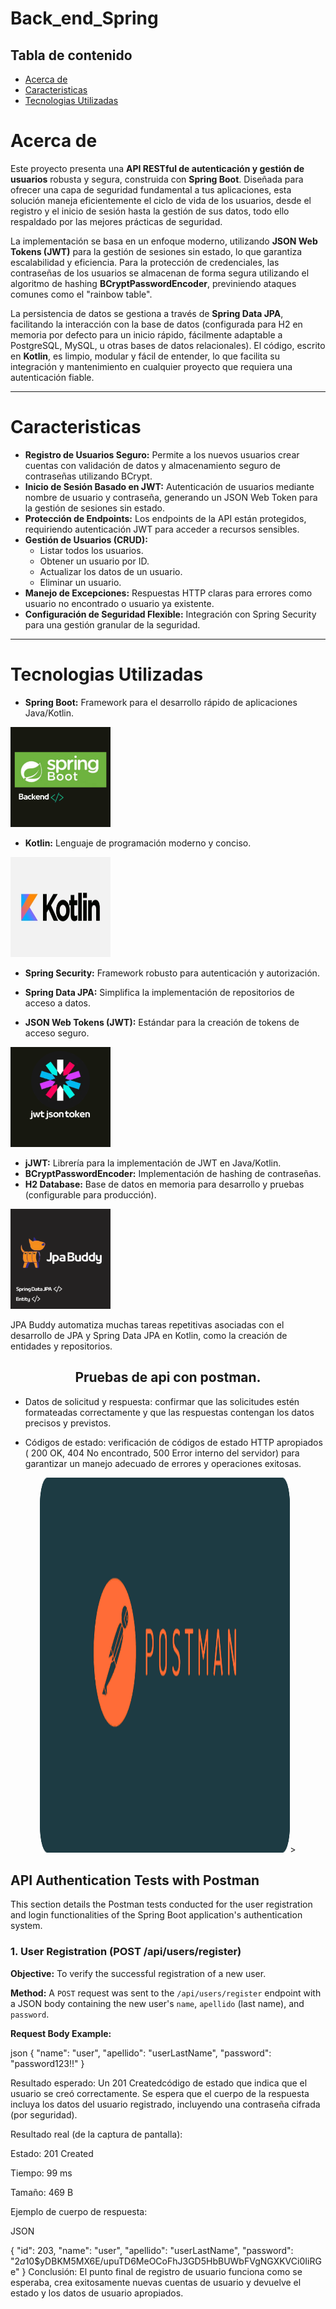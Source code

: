 
#  Back_end_Spring

##  Tabla de contenido



  - [Acerca de](#acerca-de)
  - [Caracteristicas](#caracteristicas)
  - [Tecnologias Utilizadas](#tecnologias-utilizadas)
 



# Acerca de
Este proyecto presenta una **API RESTful de autenticación y gestión de usuarios** robusta y segura, construida con **Spring Boot**. Diseñada para ofrecer una capa de seguridad fundamental a tus aplicaciones, esta solución maneja eficientemente el ciclo de vida de los usuarios, desde el registro y el inicio de sesión hasta la gestión de sus datos, todo ello respaldado por las mejores prácticas de seguridad.

La implementación se basa en un enfoque moderno, utilizando **JSON Web Tokens (JWT)** para la gestión de sesiones sin estado, lo que garantiza escalabilidad y eficiencia. Para la protección de credenciales, las contraseñas de los usuarios se almacenan de forma segura utilizando el algoritmo de hashing **BCryptPasswordEncoder**, previniendo ataques comunes como el "rainbow table".

La persistencia de datos se gestiona a través de **Spring Data JPA**, facilitando la interacción con la base de datos (configurada para H2 en memoria por defecto para un inicio rápido, fácilmente adaptable a PostgreSQL, MySQL, u otras bases de datos relacionales). El código, escrito en **Kotlin**, es limpio, modular y fácil de entender, lo que facilita su integración y mantenimiento en cualquier proyecto que requiera una autenticación fiable.

---



# Caracteristicas

* **Registro de Usuarios Seguro:** Permite a los nuevos usuarios crear cuentas con validación de datos y almacenamiento seguro de contraseñas utilizando BCrypt.
* **Inicio de Sesión Basado en JWT:** Autenticación de usuarios mediante nombre de usuario y contraseña, generando un JSON Web Token para la gestión de sesiones sin estado.
* **Protección de Endpoints:** Los endpoints de la API están protegidos, requiriendo autenticación JWT para acceder a recursos sensibles.
* **Gestión de Usuarios (CRUD):**
    * Listar todos los usuarios.
    * Obtener un usuario por ID.
    * Actualizar los datos de un usuario.
    * Eliminar un usuario.
* **Manejo de Excepciones:** Respuestas HTTP claras para errores como usuario no encontrado o usuario ya existente.
* **Configuración de Seguridad Flexible:** Integración con Spring Security para una gestión granular de la seguridad.

---

# Tecnologias Utilizadas

* **Spring Boot:** Framework para el desarrollo rápido de aplicaciones Java/Kotlin.
<img src="Backend.png" alt="logo Spring boot" width="160" heigth="160">

* **Kotlin:** Lenguaje de programación moderno y conciso.
<img src="kotlin.png" alt="logo JpaBuddy" width="160" height="160">

* **Spring Security:** Framework robusto para autenticación y autorización.
* **Spring Data JPA:** Simplifica la implementación de repositorios de acceso a datos.


* **JSON Web Tokens (JWT):** Estándar para la creación de tokens de acceso seguro.
<img src="jwt.png" alt="logo JpaBuddy" width="160" height="160">

* **jJWT:** Librería para la implementación de JWT en Java/Kotlin.
* **BCryptPasswordEncoder:** Implementación de hashing de contraseñas.
* **H2 Database:** Base de datos en memoria para desarrollo y pruebas (configurable para producción).
<img src="jpa buddy.png" alt="logo JpaBuddy" width="160" height="160">


JPA Buddy automatiza muchas tareas repetitivas asociadas con el desarrollo de JPA y Spring Data JPA en Kotlin, como la creación de entidades y repositorios.

<div align="center">
  <h2>Pruebas de api con postman.</h2>
</div>


* Datos de solicitud y respuesta: confirmar que las solicitudes estén formateadas correctamente y que las respuestas contengan los datos precisos y previstos.

* Códigos de estado: verificación de códigos de estado HTTP apropiados ( 200 OK, 404 No encontrado, 500 Error interno del servidor) para garantizar un manejo adecuado de errores y operaciones exitosas.

<div align="center">
  <img src="logo_postman.png" alt="postman logo" width="400" height="600">>
</div>

## API Authentication Tests with Postman

This section details the Postman tests conducted for the user registration and login functionalities of the Spring Boot application's authentication system.

### 1. User Registration (POST /api/users/register)

**Objective:** To verify the successful registration of a new user.

**Method:** A `POST` request was sent to the `/api/users/register` endpoint with a JSON body containing the new user's `name`, `apellido` (last name), and `password`.

**Request Body Example:**

json
{
    "name": "user",
    "apellido": "userLastName",
    "password": "password123!!"
}

Resultado esperado: Un 201 Createdcódigo de estado que indica que el usuario se creó correctamente. Se espera que el cuerpo de la respuesta incluya los datos del usuario registrado, incluyendo una contraseña cifrada (por seguridad).

Resultado real (de la captura de pantalla):

Estado: 201 Created

Tiempo: 99 ms

Tamaño: 469 B

Ejemplo de cuerpo de respuesta:

JSON

{
    "id": 203,
    "name": "user",
    "apellido": "userLastName",
    "password": "$2a$10$yDBKM5MX6E/upuTD6MeOCoFhJ3GD5HbBUWbFVgNGXKVCi0IiRGe"
}
Conclusión: El punto final de registro de usuario funciona como se esperaba, crea exitosamente nuevas cuentas de usuario y devuelve el estado y los datos de usuario apropiados.







